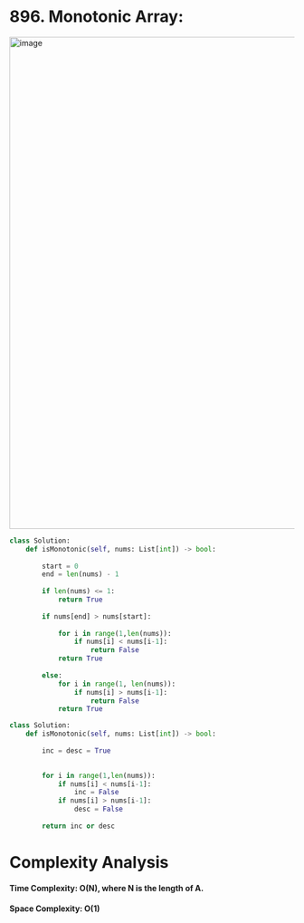 # 896. Monotonic Array:

<img width="869" alt="image" src="https://user-images.githubusercontent.com/35987583/161203535-16ddbeaa-e091-488c-882b-d2e787b3a5b0.png">


```python
class Solution:
    def isMonotonic(self, nums: List[int]) -> bool:
        
        start = 0
        end = len(nums) - 1
        
        if len(nums) <= 1:
            return True
        
        if nums[end] > nums[start]:
            
            for i in range(1,len(nums)):
                if nums[i] < nums[i-1]:
                    return False
            return True
        
        else:
            for i in range(1, len(nums)):
                if nums[i] > nums[i-1]:
                    return False
            return True
```


```python
class Solution:
    def isMonotonic(self, nums: List[int]) -> bool:
        
        inc = desc = True
        

        for i in range(1,len(nums)):
            if nums[i] < nums[i-1]:
                inc = False
            if nums[i] > nums[i-1]:
                desc = False
                
        return inc or desc
```


# Complexity Analysis

#### Time Complexity: O(N), where N is the length of A.
#### Space Complexity: O(1)
